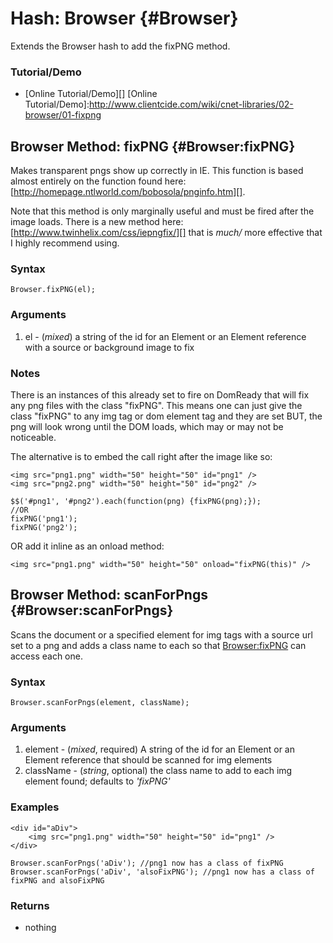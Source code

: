 Hash: Browser {#Browser}
========================

Extends the Browser hash to add the fixPNG method.

### Tutorial/Demo

* [Online Tutorial/Demo][]
[Online Tutorial/Demo]:http://www.clientcide.com/wiki/cnet-libraries/02-browser/01-fixpng

Browser Method: fixPNG {#Browser:fixPNG}
----------------------------------------

Makes transparent pngs show up correctly in IE. This function is based almost entirely on the function found here: [http://homepage.ntlworld.com/bobosola/pnginfo.htm][].

Note that this method is only marginally useful and must be fired after the image loads. There is a new method here: [http://www.twinhelix.com/css/iepngfix/][] that is *much/* more effective that I highly recommend using.

### Syntax

	Browser.fixPNG(el);

### Arguments

1. el - (*mixed*) a string of the id for an Element or an Element reference with a source or background image to fix

### Notes

There is an instances of this already set to fire on DomReady that will fix any png files with the class "fixPNG". This means one can just give the class "fixPNG" to any img tag or dom element tag and they are set BUT, the png will look wrong until the DOM loads, which may or may not be noticeable.

The alternative is to embed the call right after the image like so:

	<img src="png1.png" width="50" height="50" id="png1" />
	<img src="png2.png" width="50" height="50" id="png2" />
	
	$$('#png1', '#png2').each(function(png) {fixPNG(png);});
	//OR
	fixPNG('png1');
	fixPNG('png2');

OR add it inline as an onload method:

	<img src="png1.png" width="50" height="50" onload="fixPNG(this)" />
	
Browser Method: scanForPngs {#Browser:scanForPngs}
----------------------------------------

Scans the document or a specified element for img tags with a source url set to a png and adds a class name to each so that [Browser:fixPNG][] can access each one.

### Syntax

	Browser.scanForPngs(element, className);

### Arguments

1. element - (*mixed*, required) A string of the id for an Element or an Element reference that should be scanned for img elements
2. className - (*string*, optional) the class name to add to each img element found; defaults to *'fixPNG'*

### Examples

	<div id="aDiv">
		<img src="png1.png" width="50" height="50" id="png1" />
	</div>
	
	Browser.scanForPngs('aDiv'); //png1 now has a class of fixPNG
	Browser.scanForPngs('aDiv', 'alsoFixPNG'); //png1 now has a class of fixPNG and alsoFixPNG

### Returns

* nothing

[Browser:FixPNG]: #Browser:fixPNG
[http://homepage.ntlworld.com/bobosola/pnginfo.htm]: http://homepage.ntlworld.com/bobosola/pnginfo.htm
[http://www.twinhelix.com/css/iepngfix/]: http://www.twinhelix.com/css/iepngfix/
